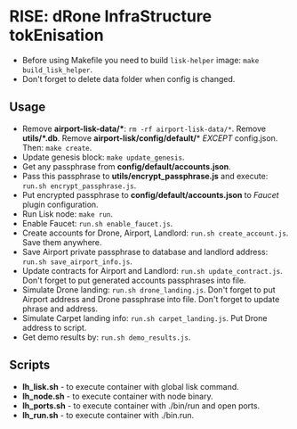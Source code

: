# RISE: dRone InfraStructure tokEnisation

- Before using Makefile you need to build `lisk-helper` image: `make build_lisk_helper`.
- Don't forget to delete data folder when config is changed.

## Usage

- Remove **airport-lisk-data/\***: `rm -rf airport-lisk-data/*`. Remove **utils/*.db**. Remove **airport-lisk/config/default/*** _EXCEPT_ config.json. Then: `make create`.
- Update genesis block: `make update_genesis`.
- Get any passphrase from **config/default/accounts.json**.
- Pass this passphrase to **utils/encrypt_passphrase.js** and execute: `run.sh encrypt_passphrase.js`.
- Put encrypted passphrase to **config/default/accounts.json** to _Faucet_ plugin configuration.
- Run Lisk node: `make run`.
- Enable Faucet: `run.sh enable_faucet.js`.
- Create accounts for Drone, Airport, Landlord: `run.sh create_account.js`. Save them anywhere.
- Save Airport private passphrase to database and landlord address: `run.sh save_airport_info.js`.
- Update contracts for Airport and Landlord: `run.sh update_contract.js`. Don't forget to put generated accounts passphrases into file.
- Simulate Drone landing: `run.sh drone_landing.js`. Don't forget to put Airport address and Drone passphrase into file. Don't forget to update phrase and address.
- Simulate Carpet landing info: `run.sh carpet_landing.js`. Put Drone address to script.
- Get demo results by: `run.sh demo_results.js`.

## Scripts

- **lh_lisk.sh** - to execute container with global lisk command.
- **lh_node.sh** - to execute container with node binary.
- **lh_ports.sh** - to execute container with ./bin/run and open ports.
- **lh_run.sh** - to execute container with ./bin.run.
